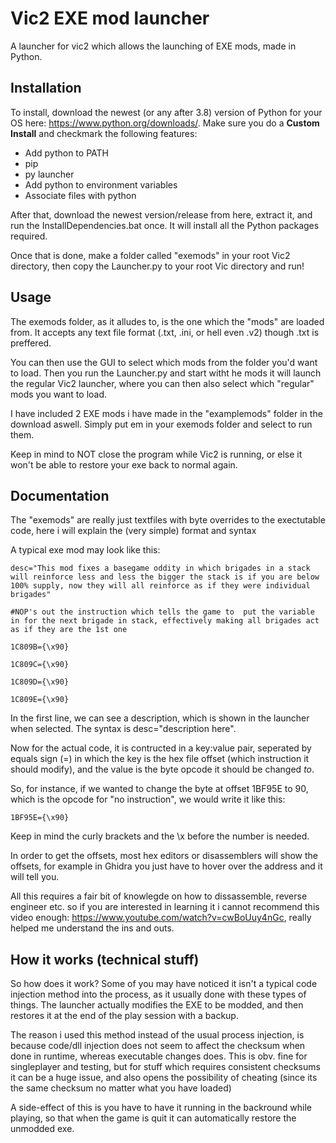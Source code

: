 # Vic2 EXE mod launcher
 A launcher for vic2 which allows the launching of EXE mods, made in Python.
 
 ## Installation
 
 To install, download the newest (or any after 3.8) version of Python for your OS here: https://www.python.org/downloads/.
 Make sure you do a **Custom Install** and checkmark the following features: 
 - Add python to PATH
 - pip
 - py launcher
 - Add python to environment variables
 - Associate files with python
 
 After that, download the newest version/release from here, extract it, and run the InstallDependencies.bat once. It will install all the Python packages required.
 
 Once that is done, make a folder called "exemods" in your root Vic2 directory, then copy the Launcher.py to your root Vic directory and run!
 
 
 ## Usage
 
 The exemods folder, as it alludes to, is the one which the "mods" are loaded from. It accepts any text file format (.txt, .ini, or hell even .v2) though .txt is preffered.
 
 You can then use the GUI to select which mods from the folder you'd want to load. Then you run the Launcher.py and start witht he mods it will launch the regular Vic2 launcher, where you can then also select which "regular" mods you want to load.
 
 I have included 2 EXE mods i have made in the "examplemods" folder in the download aswell. Simply put em in your exemods folder and select to run them.
 
 Keep in mind to NOT close the program while Vic2 is running, or else it won't be able to restore your exe back to normal again.
 ## Documentation
 
 The "exemods" are really just textfiles with byte overrides to the exectutable code, here i will explain the (very simple) format and syntax
 
 A typical exe mod may look like this:
 
 ```
 desc="This mod fixes a basegame oddity in which brigades in a stack will reinforce less and less the bigger the stack is if you are below 100% supply, now they will all reinforce as if they were individual brigades"

#NOP's out the instruction which tells the game to  put the variable in for the next brigade in stack, effectively making all brigades act as if they are the 1st one

1C809B={\x90}

1C809C={\x90}

1C809D={\x90}

1C809E={\x90}
```

In the first line, we can see a description, which is shown in the launcher when selected. The syntax is desc="description here".

Now for the actual code, it is contructed in a key:value pair, seperated by equals sign (=) in which the key is the hex file offset (which instruction it should modify), and the value is the byte opcode it should be changed *to*.

So, for instance, if we wanted to change the byte at offset 1BF95E to 90, which is the opcode for "no instruction", we would write it like this:
```
1BF95E={\x90}
```

Keep in mind the curly brackets and the \\x before the number is needed.

In order to get the offsets, most hex editors or disassemblers will show the offsets, for example in Ghidra you just have to hover over the address and it will tell you.

All this requires a fair bit of knowlegde on how to dissassemble, reverse engineer etc. so if you are interested in learning it i cannot recommend this video enough: https://www.youtube.com/watch?v=cwBoUuy4nGc, really helped me understand the ins and outs.


## How it works (technical stuff)

So how does it work? Some of you may have noticed it isn't a typical code injection method into the process, as it usually done with these types of things. The launcher actually modifies the EXE to be modded, and then restores it at the end of the play session with a backup.

The reason i used this method instead of the usual process injection, is because code/dll injection does not seem to affect the checksum when done in runtime, whereas executable changes does. This is obv. fine for singleplayer and testing, but for stuff which requires consistent checksums it can be a huge issue, and also opens the possibility of cheating (since its the same checksum no matter what you have loaded)

A side-effect of this is you have to have it running in the backround while playing, so that when the game is quit it can automatically restore the unmodded exe.